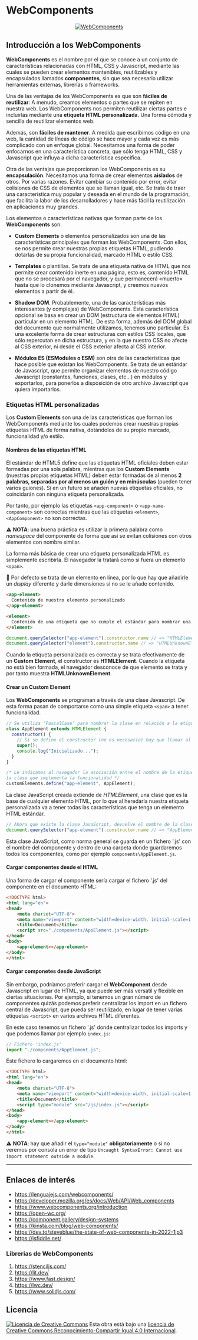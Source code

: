 # WebComponents

<!-- markdownlint-disable MD033 -->
<p align="center">
  <a href="https://www.webcomponents.org/introduction">
    <img src="assets/webcomponents_logo.png" alt="WebComponents" title="WebComponents">
  </a>
</p>
<!-- markdownlint-enable MD033 -->

## Introducción a los WebComponents

**WebComponents** es el nombre por el que se conoce a un conjunto de características relacionadas con HTML, CSS y Javascript, mediante las cuales se pueden crear elementos mantenibles, reutilizables y encapsulados llamados **componentes**, sin que sea necesario utilizar herramientas externas, librerías o frameworks.

Una de las ventajas de los WebComponents es que son **fáciles de reutilizar**: A menudo, creamos elementos o partes que se repiten en nuestra web. Los WebComponents nos permiten reutilizar ciertas partes e incluirlas mediante una **etiqueta HTML personalizada**. Una forma cómoda y sencilla de reutilizar elementos web.

Además, son **fáciles de mantener**. A medida que escribimos código en una web, la cantidad de líneas de código se hace mayor y cada vez es más complicado con un enfoque global. Necesitamos una forma de poder enfocarnos en una característica concreta, que sólo tenga HTML, CSS y Javascript que influya a dicha característica específica.

Otra de las ventajas que proporcionan los WebComponents es su **encapsulación**. Necesitamos una forma de crear elementos **aislados** de otros. Por varias razones. Evitar cambiar su contenido por error, evitar colisiones de CSS de elementos que se llaman igual, etc. Se trata de traer una característica muy popular y deseada en el mundo de la programación, que facilita la labor de los desarrolladores y hace más fácil la reutilización en aplicaciones muy grandes.

Los elementos o características nativas que forman parte de los **WebComponents** son:

- **Custom Elements** o elementos personalizados son una de las características principales que forman los WebComponents. Con ellos, se nos permite crear nuestras propias etiquetas HTML, pudiendo dotarlas de su propia funcionalidad, marcado HTML o estilo CSS.

- **Templates** o plantillas. Se trata de una etiqueta nativa de HTML que nos permite crear contenido inerte en una página, esto es, contenido HTML que no se procesará por el navegador, y que permanecerá «muerto» hasta que lo clonemos mediante Javascript, y creemos nuevos elementos a partir de él.

- **Shadow DOM**. Probablemente, una de las características más interesantes (y complejas) de WebComponents. Esta característica opcional se basa en crear un DOM (estructura de elementos HTML) particular en un elemento HTML. De esta forma, además del DOM global del documento que normalmente utilizamos, tenemos uno particular. Es una excelente forma de crear estructuras con estilos CSS locales, que sólo repercutan en dicha estructura, y en la que nuestro CSS no afecte al CSS exterior, ni desde el CSS exterior afecta al CSS interior.

- **Módulos ES (ESModules o ESM)** son otra de las características que hace posible que existan los WebComponents. Se trata de un estándar de Javascript, que permite organizar elementos de nuestro código Javascript (constantes, funciones, clases, etc...) en módulos y exportarlos, para ponerlos a disposición de otro archivo Javascript que quiera importarlos.

### Etiquetas HTML personalizadas

Los **Custom Elements** son una de las características que forman los WebComponents mediante los cuales podemos crear nuestras propias etiquetas HTML de forma nativa, dotándolos de su propio marcado, funcionalidad y/o estilo.

#### Nombres de las etiquetas HTML

El estándar de HTML5 define que las etiquetas HTML oficiales deben estar formadas por una sola palabra, mientras que los **Custom Elements** (nuestras propias etiquetas HTML) deben estar formadas de al menos **2 palabras, separadas por al menos un guión y en minúsculas** (pueden tener varios guiones). Si en un futuro se añaden nuevas etiquetas oficiales, no coincidarán con ninguna etiqueta personalizada.

Por tanto, por ejemplo las etiquetas `<app-component>` o `<app-name-component>` son correctas mientras que las etiquetas `<element>`, `<AppComponent>` no son correctas.

:warning: **NOTA**: una buena práctica es utilizar la primera palabra como _namespace_ del componente de forma que así se evitan colisiones con otros elementos con nombre similar.

La forma más básica de crear una etiqueta personalizada HTML es simplemente escribirla. El navegador la tratará como si fuera un elemento `<span>`.

:eyes: Por defecto se trata de un elemento en línea, por lo que hay que añadirle un _display_ diferente y darle dimensiones si no se le añade contenido.

```html
<app-element>
  Contenido de nuestro elemento personalizado
</app-element>

<element>
  Contenido de una etiqueta que no cumple el estándar para nombrar una etiqueta personalizada
</element>
```

```javascript
document.querySelector("app-element").constructor.name // => "HTMLElement"
document.querySelector("element").constructor.name // => "HTMLUnknownElement"
```

Cuando la etiqueta personalizada es correcta y se trata efectivamente de un **Custom Element**, el constructor es **HTMLElement**. Cuando la etiqueta no está bien formada, el navegador desconoce de que elemento se trata y por tanto muestra **HTMLUnknownElement**.

#### Crear un **Custom Element**

Los **WebComponents** se programan a través de una clase Javascript. De esta forma pasan de comportarse como una simple etiqueta `<span>` a tener funcionalidad.

```javascript
// Se utiliza 'PascalCase' para nombrar la clase en relación a la etiqueta
class AppElement extends HTMLElement {
  constructor() {
    // Si se define el constructor (no es necesario) hay que llamar al constructor padre
    super();
    console.log("Inicializado...");
  }
}

/* Le indicamos al navegador la asociación entre el nombre de la etiqueta y 
la clase que implementa la funcionalidad */
customElements.define("app-element", AppElement);
```

La clase JavaScript creada extiende de _HTMLElement_, una clase que es la base de cualquier elemento HTML, por lo que al heredarla nuestra etiqueta personalizada va a tener todas las características que tenga un elemento HTML estándar.

```javascript
// Ahora que existe la clase JavaScript, devuelve el nombre de la clase
document.querySelector("app-element").constructor.name // => "AppElement"
```

Esta clase JavaScript, como norma general se guarda en un fichero '.js' con el nombre del componente y dentro de una carpeta donde guardaremos todos los componentes, como por ejemplo `components\AppElement.js`.

#### Cargar componentes desde el HTML

Una forma de cargar el componente sería cargar el fichero '.js' del componente en el documento HTML:

```html
<!DOCTYPE html>
<html lang="en">
<head>
    <meta charset="UTF-8">
    <meta name="viewport" content="width=device-width, initial-scale=1.0">
    <title>Document</title>
    <script src="./components/AppElement.js"></script>
</head>
<body>
    <app-element></app-element>
</body>
</html>
```

#### Cargar componetes desde JavaScript

Sin embargo, podríamos preferir cargar el **WebComponent** desde Javascript en lugar de HTML, ya que puede ser más versátil y flexible en ciertas situaciones. Por ejemplo, si tenemos un gran número de componentes quizás podemos preferir centralizar los import en un fichero central de Javascript, que pueda ser reutilizado, en lugar de tener varias etiquetas `<script>` en varios archivos HTML diferentes.

En este caso tenemos un fichero '.js' donde centralizar todos los imports y que podemos llamar por ejemplo `index.js`:

```javascript
// Fichero 'index.js'
import "./components/AppElement.js";
```

Este fichero lo cargaremos en el documento html:

```html
<!DOCTYPE html>
<html lang="en">
<head>
    <meta charset="UTF-8">
    <meta name="viewport" content="width=device-width, initial-scale=1.0">
    <title>Document</title>
    <script type="module" src="/js/index.js"></script>
</head>
<body>
    <app-element></app-element>
</body>
</html>
```

:warning: **NOTA**: hay que añadir el `type="module"` **obligatoriamente** o si no veremos por consola un error de tipo `Uncaught SyntaxError: Cannot use import statement outside a module`.

---

## Enlaces de interés

- <https://lenguajejs.com/webcomponents/>
- <https://developer.mozilla.org/es/docs/Web/API/Web_components>
- <https://www.webcomponents.org/introduction>
- <https://open-wc.org/>
- <https://component.gallery/design-systems>
- <https://kinsta.com/blog/web-components/>
- <https://dev.to/steveblue/the-state-of-web-components-in-2022-1ip3>
- <https://jsfiddle.net/>

### Librerias de WebComponents

1. <https://stenciljs.com/>
2. <https://lit.dev/>
3. <https://www.fast.design/>
4. <https://lwc.dev/>
5. <https://www.solidjs.com/>

## Licencia

[![Licencia de Creative Commons](https://i.creativecommons.org/l/by-sa/4.0/80x15.png)](http://creativecommons.org/licenses/by-sa/4.0/)
Esta obra está bajo una [licencia de Creative Commons Reconocimiento-Compartir Igual 4.0 Internacional](http://creativecommons.org/licenses/by-sa/4.0/).
